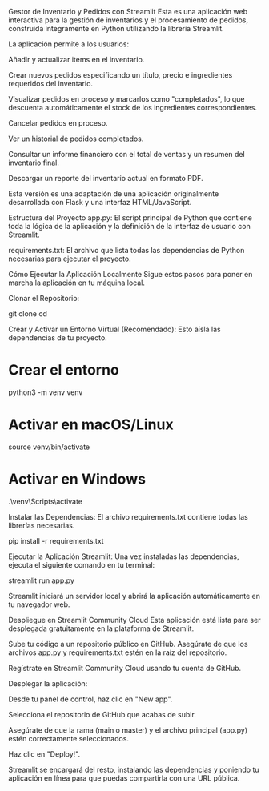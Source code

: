 Gestor de Inventario y Pedidos con Streamlit
Esta es una aplicación web interactiva para la gestión de inventarios y el procesamiento de pedidos, construida íntegramente en Python utilizando la librería Streamlit.

La aplicación permite a los usuarios:

Añadir y actualizar items en el inventario.

Crear nuevos pedidos especificando un título, precio e ingredientes requeridos del inventario.

Visualizar pedidos en proceso y marcarlos como "completados", lo que descuenta automáticamente el stock de los ingredientes correspondientes.

Cancelar pedidos en proceso.

Ver un historial de pedidos completados.

Consultar un informe financiero con el total de ventas y un resumen del inventario final.

Descargar un reporte del inventario actual en formato PDF.

Esta versión es una adaptación de una aplicación originalmente desarrollada con Flask y una interfaz HTML/JavaScript.

Estructura del Proyecto
app.py: El script principal de Python que contiene toda la lógica de la aplicación y la definición de la interfaz de usuario con Streamlit.

requirements.txt: El archivo que lista todas las dependencias de Python necesarias para ejecutar el proyecto.

Cómo Ejecutar la Aplicación Localmente
Sigue estos pasos para poner en marcha la aplicación en tu máquina local.

Clonar el Repositorio:

git clone <URL-de-tu-repositorio-en-GitHub>
cd <nombre-del-repositorio>

Crear y Activar un Entorno Virtual (Recomendado):
Esto aísla las dependencias de tu proyecto.

# Crear el entorno
python3 -m venv venv

# Activar en macOS/Linux
source venv/bin/activate

# Activar en Windows
.\venv\Scripts\activate

Instalar las Dependencias:
El archivo requirements.txt contiene todas las librerías necesarias.

pip install -r requirements.txt

Ejecutar la Aplicación Streamlit:
Una vez instaladas las dependencias, ejecuta el siguiente comando en tu terminal:

streamlit run app.py

Streamlit iniciará un servidor local y abrirá la aplicación automáticamente en tu navegador web.

Despliegue en Streamlit Community Cloud
Esta aplicación está lista para ser desplegada gratuitamente en la plataforma de Streamlit.

Sube tu código a un repositorio público en GitHub. Asegúrate de que los archivos app.py y requirements.txt estén en la raíz del repositorio.

Regístrate en Streamlit Community Cloud usando tu cuenta de GitHub.

Desplegar la aplicación:

Desde tu panel de control, haz clic en "New app".

Selecciona el repositorio de GitHub que acabas de subir.

Asegúrate de que la rama (main o master) y el archivo principal (app.py) estén correctamente seleccionados.

Haz clic en "Deploy!".

Streamlit se encargará del resto, instalando las dependencias y poniendo tu aplicación en línea para que puedas compartirla con una URL pública.
